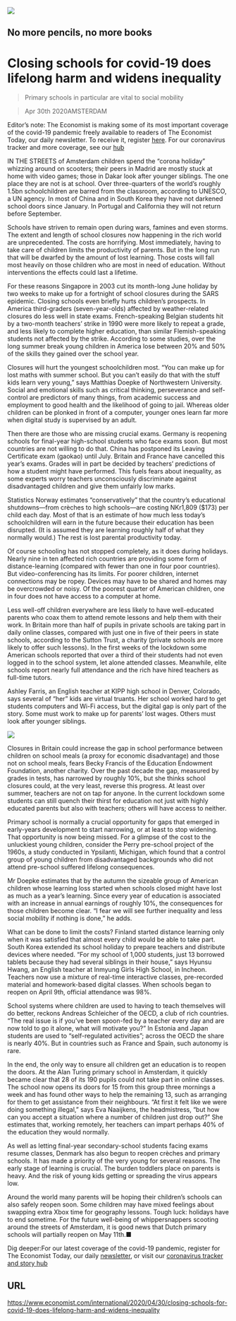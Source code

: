 ![](./images/20200502_IRD001_facebook.jpg)

## No more pencils, no more books

# Closing schools for covid-19 does lifelong harm and widens inequality

> Primary schools in particular are vital to social mobility

> Apr 30th 2020AMSTERDAM

Editor’s note: The Economist is making some of its most important coverage of the covid-19 pandemic freely available to readers of The Economist Today, our daily newsletter. To receive it, register [here](https://www.economist.com//newslettersignup). For our coronavirus tracker and more coverage, see our [hub](https://www.economist.com//coronavirus)

IN THE STREETS of Amsterdam children spend the “corona holiday” whizzing around on scooters; their peers in Madrid are mostly stuck at home with video games; those in Dakar look after younger siblings. The one place they are not is at school. Over three-quarters of the world’s roughly 1.5bn schoolchildren are barred from the classroom, according to UNESCO, a UN agency. In most of China and in South Korea they have not darkened school doors since January. In Portugal and California they will not return before September.

Schools have striven to remain open during wars, famines and even storms. The extent and length of school closures now happening in the rich world are unprecedented. The costs are horrifying. Most immediately, having to take care of children limits the productivity of parents. But in the long run that will be dwarfed by the amount of lost learning. Those costs will fall most heavily on those children who are most in need of education. Without interventions the effects could last a lifetime.

For these reasons Singapore in 2003 cut its month-long June holiday by two weeks to make up for a fortnight of school closures during the SARS epidemic. Closing schools even briefly hurts children’s prospects. In America third-graders (seven-year-olds) affected by weather-related closures do less well in state exams. French-speaking Belgian students hit by a two-month teachers’ strike in 1990 were more likely to repeat a grade, and less likely to complete higher education, than similar Flemish-speaking students not affected by the strike. According to some studies, over the long summer break young children in America lose between 20% and 50% of the skills they gained over the school year.

Closures will hurt the youngest schoolchildren most. “You can make up for lost maths with summer school. But you can’t easily do that with the stuff kids learn very young,” says Matthias Doepke of Northwestern University. Social and emotional skills such as critical thinking, perseverance and self-control are predictors of many things, from academic success and employment to good health and the likelihood of going to jail. Whereas older children can be plonked in front of a computer, younger ones learn far more when digital study is supervised by an adult.



Then there are those who are missing crucial exams. Germany is reopening schools for final-year high-school students who face exams soon. But most countries are not willing to do that. China has postponed its Leaving Certificate exam (gaokao) until July. Britain and France have cancelled this year’s exams. Grades will in part be decided by teachers’ predictions of how a student might have performed. This fuels fears about inequality, as some experts worry teachers unconsciously discriminate against disadvantaged children and give them unfairly low marks.

Statistics Norway estimates “conservatively” that the country’s educational shutdowns—from crèches to high schools—are costing NKr1,809 ($173) per child each day. Most of that is an estimate of how much less today’s schoolchildren will earn in the future because their education has been disrupted. (It is assumed they are learning roughly half of what they normally would.) The rest is lost parental productivity today.

Of course schooling has not stopped completely, as it does during holidays. Nearly nine in ten affected rich countries are providing some form of distance-learning (compared with fewer than one in four poor countries). But video-conferencing has its limits. For poorer children, internet connections may be ropey. Devices may have to be shared and homes may be overcrowded or noisy. Of the poorest quarter of American children, one in four does not have access to a computer at home.

Less well-off children everywhere are less likely to have well-educated parents who coax them to attend remote lessons and help them with their work. In Britain more than half of pupils in private schools are taking part in daily online classes, compared with just one in five of their peers in state schools, according to the Sutton Trust, a charity (private schools are more likely to offer such lessons). In the first weeks of the lockdown some American schools reported that over a third of their students had not even logged in to the school system, let alone attended classes. Meanwhile, elite schools report nearly full attendance and the rich have hired teachers as full-time tutors.

Ashley Farris, an English teacher at KIPP high school in Denver, Colorado, says several of “her” kids are virtual truants. Her school worked hard to get students computers and Wi-Fi access, but the digital gap is only part of the story. Some must work to make up for parents’ lost wages. Others must look after younger siblings.



![](./images/20200502_IRC387.png)

Closures in Britain could increase the gap in school performance between children on school meals (a proxy for economic disadvantage) and those not on school meals, fears Becky Francis of the Education Endowment Foundation, another charity. Over the past decade the gap, measured by grades in tests, has narrowed by roughly 10%, but she thinks school closures could, at the very least, reverse this progress. At least over summer, teachers are not on tap for anyone. In the current lockdown some students can still quench their thirst for education not just with highly educated parents but also with teachers; others will have access to neither.

Primary school is normally a crucial opportunity for gaps that emerged in early-years development to start narrowing, or at least to stop widening. That opportunity is now being missed. For a glimpse of the cost to the unluckiest young children, consider the Perry pre-school project of the 1960s, a study conducted in Ypsilanti, Michigan, which found that a control group of young children from disadvantaged backgrounds who did not attend pre-school suffered lifelong consequences.

Mr Doepke estimates that by the autumn the sizeable group of American children whose learning loss started when schools closed might have lost as much as a year’s learning. Since every year of education is associated with an increase in annual earnings of roughly 10%, the consequences for those children become clear. “I fear we will see further inequality and less social mobility if nothing is done,” he adds.

What can be done to limit the costs? Finland started distance learning only when it was satisfied that almost every child would be able to take part. South Korea extended its school holiday to prepare teachers and distribute devices where needed. “For my school of 1,000 students, just 13 borrowed tablets because they had several siblings in their house,” says Hyunsu Hwang, an English teacher at Inmyung Girls High School, in Incheon. Teachers now use a mixture of real-time interactive classes, pre-recorded material and homework-based digital classes. When schools began to reopen on April 9th, official attendance was 98%.

School systems where children are used to having to teach themselves will do better, reckons Andreas Schleicher of the OECD, a club of rich countries. “The real issue is if you’ve been spoon-fed by a teacher every day and are now told to go it alone, what will motivate you?” In Estonia and Japan students are used to “self-regulated activities”; across the OECD the share is nearly 40%. But in countries such as France and Spain, such autonomy is rare.

In the end, the only way to ensure all children get an education is to reopen the doors. At the Alan Turing primary school in Amsterdam, it quickly became clear that 28 of its 190 pupils could not take part in online classes. The school now opens its doors for 15 from this group three mornings a week and has found other ways to help the remaining 13, such as arranging for them to get assistance from their neighbours. “At first it felt like we were doing something illegal,” says Eva Naaijkens, the headmistress, “but how can you accept a situation where a number of children just drop out?” She estimates that, working remotely, her teachers can impart perhaps 40% of the education they would normally.

As well as letting final-year secondary-school students facing exams resume classes, Denmark has also begun to reopen crèches and primary schools. It has made a priority of the very young for several reasons. The early stage of learning is crucial. The burden toddlers place on parents is heavy. And the risk of young kids getting or spreading the virus appears low.

Around the world many parents will be hoping their children’s schools can also safely reopen soon. Some children may have mixed feelings about swapping extra Xbox time for geography lessons. Tough luck: holidays have to end sometime. For the future well-being of whippersnappers scooting around the streets of Amsterdam, it is good news that Dutch primary schools will partially reopen on May 11th.■

Dig deeper:For our latest coverage of the covid-19 pandemic, register for The Economist Today, our daily [newsletter](https://www.economist.com//newslettersignup), or visit our [coronavirus tracker and story hub](https://www.economist.com//coronavirus)

## URL

https://www.economist.com/international/2020/04/30/closing-schools-for-covid-19-does-lifelong-harm-and-widens-inequality

